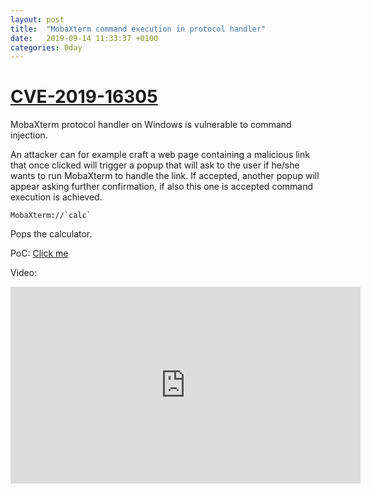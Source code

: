 ```yaml
---
layout: post
title:  "MobaXterm command execution in protocol handler"
date:   2019-09-14 11:33:37 +0100
categories: 0day
---
```


# [CVE-2019-16305](https://nvd.nist.gov/vuln/detail/CVE-2019-16305)

MobaXterm protocol handler on Windows is vulnerable to command injection.

An attacker can for example craft a web page containing a malicious link that once clicked will trigger a popup that will ask to the user if he/she wants to run MobaXterm to handle the link. If accepted, another popup will appear asking further confirmation, if also this one is accepted command execution is achieved.

``MobaXterm://`calc` ``

Pops the calculator.

PoC: [Click me](MobaXterm://`calc`)

Video:
<iframe width="560" height="315" src="https://www.youtube.com/embed/dMOkJBXVazA" frameborder="0" allow="accelerometer; autoplay; encrypted-media; gyroscope; picture-in-picture" allowfullscreen></iframe>
